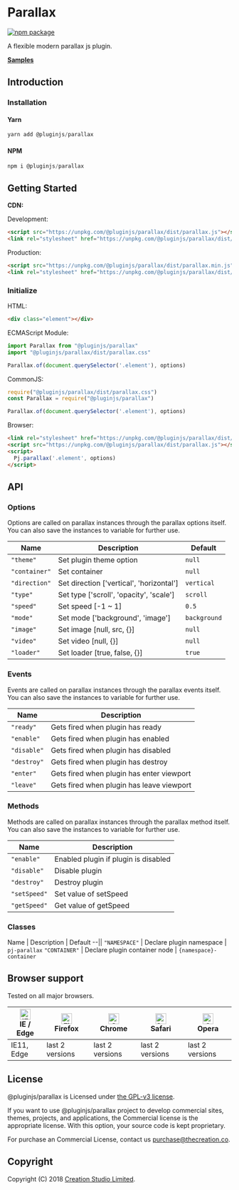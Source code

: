 # Parallax

[![npm package](https://img.shields.io/npm/v/@pluginjs/parallax.svg)](https://www.npmjs.com/package/@pluginjs/parallax)

A flexible modern parallax js plugin.

**[Samples](https://codesandbox.io/s/github/pluginjs/pluginjs/tree/master/modules/parallax/samples)**

## Introduction

### Installation

#### Yarn

```javascript
yarn add @pluginjs/parallax
```

#### NPM

```javascript
npm i @pluginjs/parallax
```

## Getting Started

**CDN:**

Development:

```html
<script src="https://unpkg.com/@pluginjs/parallax/dist/parallax.js"></script>
<link rel="stylesheet" href="https://unpkg.com/@pluginjs/parallax/dist/parallax.css">
```

Production:

```html
<script src="https://unpkg.com/@pluginjs/parallax/dist/parallax.min.js"></script>
<link rel="stylesheet" href="https://unpkg.com/@pluginjs/parallax/dist/parallax.min.css">
```

### Initialize

HTML:

```html
<div class="element"></div>
```

ECMAScript Module:

```javascript
import Parallax from "@pluginjs/parallax"
import "@pluginjs/parallax/dist/parallax.css"

Parallax.of(document.querySelector('.element'), options)
```

CommonJS:

```javascript
require("@pluginjs/parallax/dist/parallax.css")
const Parallax = require("@pluginjs/parallax")

Parallax.of(document.querySelector('.element'), options)
```

Browser:

```html
<link rel="stylesheet" href="https://unpkg.com/@pluginjs/parallax/dist/parallax.css">
<script src="https://unpkg.com/@pluginjs/parallax/dist/parallax.js"></script>
<script>
  Pj.parallax('.element', options)
</script>
```

## API

### Options

Options are called on parallax instances through the parallax options itself.
You can also save the instances to variable for further use.

Name | Description | Default
--|--|--
`"theme"` | Set plugin theme option | `null`
`"container"` | Set container | `null`
`"direction"` | Set direction ['vertical', 'horizontal'] | `vertical`
`"type"` | Set type ['scroll', 'opacity', 'scale'] | `scroll`
`"speed"` | Set speed [-1 ~ 1] | `0.5`
`"mode"` | Set mode ['background', 'image'] | `background`
`"image"` | Set image [null, src, {}] | `null`
`"video"` | Set video [null, {}] | `null`
`"loader"` | Set loader [true, false, {}] | `true`

### Events

Events are called on parallax instances through the parallax events itself.
You can also save the instances to variable for further use.

Name | Description
--|--
`"ready"` | Gets fired when plugin has ready
`"enable"` | Gets fired when plugin has enabled
`"disable"` | Gets fired when plugin has disabled
`"destroy"` | Gets fired when plugin has destroy
`"enter"` | Gets fired when plugin has enter viewport
`"leave"` | Gets fired when plugin has leave viewport

### Methods

Methods are called on parallax instances through the parallax method itself.
You can also save the instances to variable for further use.

Name | Description
--|--
`"enable"` | Enabled plugin if plugin is disabled
`"disable"` | Disable plugin
`"destroy"` | Destroy plugin
`"setSpeed"` | Set value of setSpeed
`"getSpeed"` | Get value of getSpeed

### Classes

Name | Description | Default
--||
`"NAMESPACE"` | Declare plugin namespace | `pj-parallax`
`"CONTAINER"` | Declare plugin container node | `{namespace}-container`

## Browser support

Tested on all major browsers.

| [<img src="https://raw.githubusercontent.com/alrra/browser-logos/master/src/edge/edge_48x48.png" alt="IE / Edge" width="24px" height="24px" />](http://godban.github.io/browsers-support-badges/)</br>IE / Edge | [<img src="https://raw.githubusercontent.com/alrra/browser-logos/master/src/firefox/firefox_48x48.png" alt="Firefox" width="24px" height="24px" />](http://godban.github.io/browsers-support-badges/)</br>Firefox | [<img src="https://raw.githubusercontent.com/alrra/browser-logos/master/src/chrome/chrome_48x48.png" alt="Chrome" width="24px" height="24px" />](http://godban.github.io/browsers-support-badges/)</br>Chrome | [<img src="https://raw.githubusercontent.com/alrra/browser-logos/master/src/safari/safari_48x48.png" alt="Safari" width="24px" height="24px" />](http://godban.github.io/browsers-support-badges/)</br>Safari | [<img src="https://raw.githubusercontent.com/alrra/browser-logos/master/src/opera/opera_48x48.png" alt="Opera" width="24px" height="24px" />](http://godban.github.io/browsers-support-badges/)</br>Opera |
| --------- | --------- | --------- | --------- | --------- |
| IE11, Edge| last 2 versions| last 2 versions| last 2 versions| last 2 versions|

## License

@pluginjs/parallax is Licensed under [the GPL-v3 license](LICENSE).

If you want to use @pluginjs/parallax project to develop commercial sites, themes, projects, and applications, the Commercial license is the appropriate license. With this option, your source code is kept proprietary.

For purchase an Commercial License, contact us purchase@thecreation.co.

## Copyright

Copyright (C) 2018 [Creation Studio Limited](creationstudio.com).